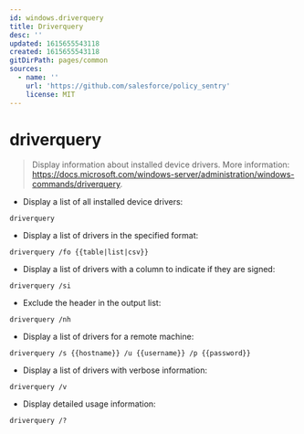 ```yaml
---
id: windows.driverquery
title: Driverquery
desc: ''
updated: 1615655543118
created: 1615655543118
gitDirPath: pages/common
sources:
  - name: ''
    url: 'https://github.com/salesforce/policy_sentry'
    license: MIT
---
```

# driverquery

> Display information about installed device drivers.
> More information: <https://docs.microsoft.com/windows-server/administration/windows-commands/driverquery>.

- Display a list of all installed device drivers:

`driverquery`

- Display a list of drivers in the specified format:

`driverquery /fo {{table|list|csv}}`

- Display a list of drivers with a column to indicate if they are signed:

`driverquery /si`

- Exclude the header in the output list:

`driverquery /nh`

- Display a list of drivers for a remote machine:

`driverquery /s {{hostname}} /u {{username}} /p {{password}}`

- Display a list of drivers with verbose information:

`driverquery /v`

- Display detailed usage information:

`driverquery /?`

